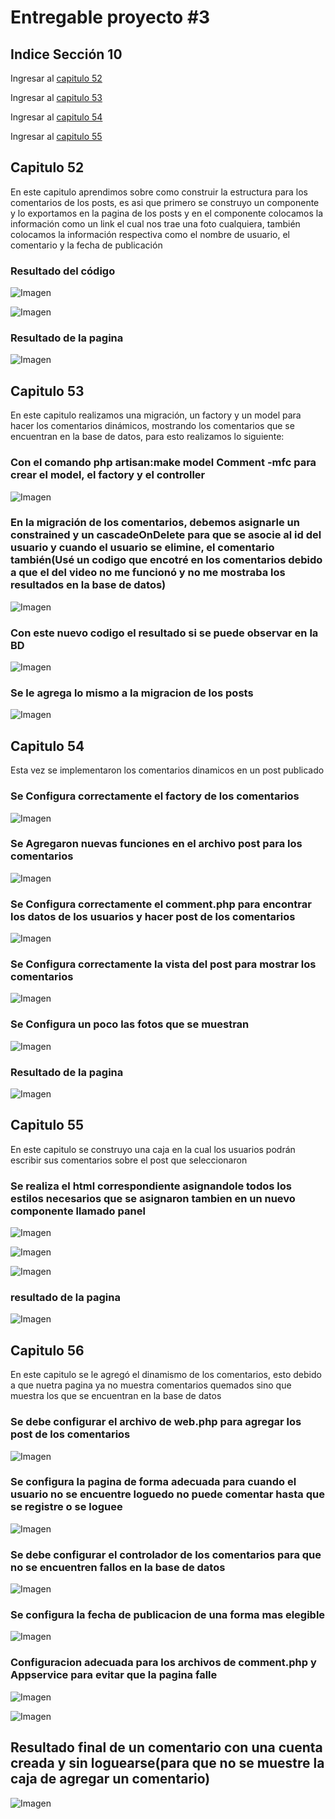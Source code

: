 # Entregable proyecto #3

## Indice Sección 10


 Ingresar al [capitulo 52](#capitulo-52)

 Ingresar al [capitulo 53](#capitulo-53)

 Ingresar al [capitulo 54](#capitulo-54)

 Ingresar al [capitulo 55](#capitulo-55)



 ## Capitulo 52

 En este capitulo aprendimos sobre como construir la estructura para los comentarios de los posts, es asi que primero se construyo un componente y lo exportamos en la pagina de los posts y en el componente colocamos la información como un link el cual nos trae una foto cualquiera, también colocamos la información respectiva como el nombre de usuario, el comentario y la fecha de publicación

 ### Resultado del código

 ![Imagen](../Section10/images/video52/imagen1.PNG  "Código")

 ![Imagen](../Section10/images/video52/imagen2.PNG  "Código")

 ### Resultado de la pagina

 ![Imagen](../Section10/images/video52/imagen3.PNG  "Pagina")



## Capitulo 53

En este capitulo realizamos una migración, un factory  y un model para hacer los comentarios dinámicos, mostrando los comentarios que se encuentran en la base de datos, para esto realizamos lo siguiente:

### Con el comando php artisan:make model Comment -mfc para crear el model, el factory y el controller

![Imagen](../Section10/images/video53/imagen4.PNG  "Código")

### En la migración de los comentarios, debemos asignarle un constrained y un cascadeOnDelete para que se asocie al id del usuario y cuando el usuario se elimine, el comentario también(Usé un codigo que encotré en los comentarios debido a que el del video no me funcionó y no me mostraba los resultados en la base de datos)

![Imagen](../Section10/images/video53/imagen5.PNG  "Código")

### Con este nuevo codigo el resultado si se puede observar en la BD

![Imagen](../Section10/images/video53/imagen6.PNG  "Código")

### Se le agrega lo mismo a la migracion de los posts

![Imagen](../Section10/images/video53/imagen7.PNG  "Código")

## Capitulo 54

Esta vez se implementaron los comentarios dinamicos en un post publicado

### Se Configura correctamente el factory de los comentarios

![Imagen](../Section10/images/video54/imagen8.PNG  "Código")

### Se Agregaron nuevas funciones en el archivo post para los comentarios

![Imagen](../Section10/images/video54/imagen9.PNG  "Código")

### Se Configura correctamente el comment.php para encontrar los datos de los usuarios y hacer post de los comentarios

![Imagen](../Section10/images/video54/imagen10.PNG  "Código")

### Se Configura correctamente la vista del post para mostrar los comentarios

![Imagen](../Section10/images/video54/imagen11.PNG  "Código")

### Se Configura un poco las fotos que se muestran

![Imagen](../Section10/images/video54/imagen12.PNG  "Código")

### Resultado de la pagina

![Imagen](../Section10/images/video54/imagen13.PNG  "Código")

## Capitulo 55

En este capitulo se construyo una caja en la cual los usuarios podrán escribir sus comentarios sobre el post que seleccionaron

### Se realiza el html correspondiente asignandole todos los estilos necesarios que se asignaron tambien en un nuevo componente llamado panel

![Imagen](../Section10/images/video55/imagen14.PNG  "Código")

![Imagen](../Section10/images/video55/imagen15.PNG  "Código")

![Imagen](../Section10/images/video55/imagen16.PNG  "Código")

### resultado de la pagina

![Imagen](../Section10/images/video55/imagen17.PNG  "pagina")

## Capitulo 56

En este capitulo se le agregó el dinamismo de los comentarios, esto debido a que nuetra pagina ya no muestra comentarios quemados sino que muestra los que se encuentran en la base de datos

### Se debe configurar el archivo de web.php para agregar los post de los comentarios

![Imagen](../Section10/images/video56/imagen18.PNG  "Código")

### Se configura la pagina de forma adecuada para cuando el usuario no se encuentre loguedo no puede comentar hasta que se registre o se loguee

![Imagen](../Section10/images/video56/imagen19.PNG  "Código")

### Se debe configurar el controlador de los comentarios para que no se encuentren fallos en la base de datos

![Imagen](../Section10/images/video56/imagen20.PNG  "Código")

### Se configura la fecha de publicacion de una forma mas elegible

![Imagen](../Section10/images/video56/imagen21.PNG  "Código")

### Configuracion adecuada para los archivos de comment.php y Appservice para evitar que la pagina falle 

![Imagen](../Section10/images/video56/imagen22.PNG  "Código")

![Imagen](../Section10/images/video56/imagen23.PNG  "Código")

## Resultado final de un comentario con una cuenta creada y sin loguearse(para que no se muestre la caja de agregar un comentario)

![Imagen](../Section10/images/video56/imagen24.PNG  "pagina")



